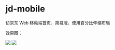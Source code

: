 # jd-mobile
仿京东 Web 移动端首页，简易版，使用百分比伸缩布局

效果图：


<img src="https://github.com/xing16/jd-mobile/raw/master/result/mobile.png" >
<img src="https://github.com/xing16/jd-mobile/raw/master/result/max-width.png" >

